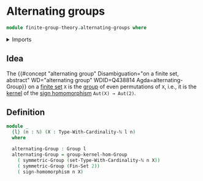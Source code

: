 # Alternating groups

```agda
module finite-group-theory.alternating-groups where
```

<details><summary>Imports</summary>

```agda
open import elementary-number-theory.natural-numbers

open import finite-group-theory.sign-homomorphism

open import group-theory.groups
open import group-theory.kernels-homomorphisms-groups
open import group-theory.symmetric-groups

open import univalent-combinatorics.finite-types
open import univalent-combinatorics.standard-finite-types
```

</details>

## Idea

The
{{#concept "alternating group" Disambiguation="on a finite set, abstract" WD="alternating group" WDID=Q438814 Agda=alternating-Group}}
on a [finite set](univalent-combinatorics.finite-types.md) `X` is the
[group](group-theory.groups.md) of even permutations of `X`, i.e., it is the
[kernel](group-theory.kernels-homomorphisms-groups.md) of the
[sign homomorphism](finite-group-theory.sign-homomorphism.md) `Aut(X) → Aut(2)`.

## Definition

```agda
module _
  {l} (n : ℕ) (X : Type-With-Cardinality-ℕ l n)
  where

  alternating-Group : Group l
  alternating-Group = group-kernel-hom-Group
    ( symmetric-Group (set-Type-With-Cardinality-ℕ n X))
    ( symmetric-Group (Fin-Set 2))
    ( sign-homomorphism n X)
```
